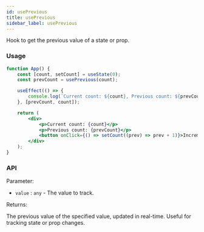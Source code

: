 ```yaml
---
id: usePrevious
title: usePrevious
sidebar_label: usePrevious
---
```


Hook to get the previous value of a state or prop.

### Usage

```jsx live
function App() {
	const [count, setCount] = useState(0);
	const prevCount = usePrevious(count);

	useEffect(() => {
		console.log(`Current count: ${count}, Previous count: ${prevCount}`);
	}, [prevCount, count]);

	return (
		<div>
			<p>Current count: {count}</p>
			<p>Previous count: {prevCount}</p>
			<button onClick={() => setCount((prev) => prev + 1)}>Increment</button>
		</div>
	);
}
```

### API

Parameter:

- `value` : `any` - The value to track.

Returns:

The previous value of the specified value, updated in real-time. Useful for tracking state or prop changes.
